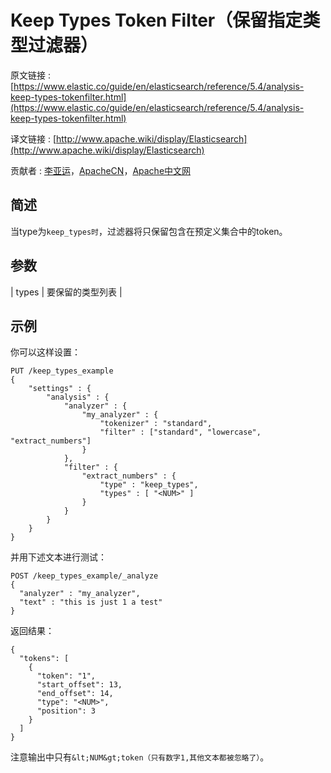 # Keep Types Token Filter（保留指定类型过滤器）

原文链接 : [https://www.elastic.co/guide/en/elasticsearch/reference/5.4/analysis-keep-types-tokenfilter.html](https://www.elastic.co/guide/en/elasticsearch/reference/5.4/analysis-keep-types-tokenfilter.html)

译文链接 : [http://www.apache.wiki/display/Elasticsearch](http://www.apache.wiki/display/Elasticsearch)

贡献者 : [李亚运](/display/~liyayun)，[ApacheCN](/display/~apachecn)，[Apache中文网](/display/~apachechina)

## 简述

当type为`keep_types时`，过滤器将只保留包含在预定义集合中的token。

## 参数

| types | 要保留的类型列表 |

## 示例

你可以这样设置：

```
PUT /keep_types_example
{
    "settings" : {
        "analysis" : {
            "analyzer" : {
                "my_analyzer" : {
                    "tokenizer" : "standard",
                    "filter" : ["standard", "lowercase", "extract_numbers"]
                }
            },
            "filter" : {
                "extract_numbers" : {
                    "type" : "keep_types",
                    "types" : [ "<NUM>" ]
                }
            }
        }
    }
}
```

并用下述文本进行测试：

```
POST /keep_types_example/_analyze
{
  "analyzer" : "my_analyzer",
  "text" : "this is just 1 a test"
}

```

返回结果：

```
{
  "tokens": [
    {
      "token": "1",
      "start_offset": 13,
      "end_offset": 14,
      "type": "<NUM>",
      "position": 3
    }
  ]
}

```

注意输出中只有`&lt;NUM&gt;token（只有数字1,其他文本都被忽略了）`。